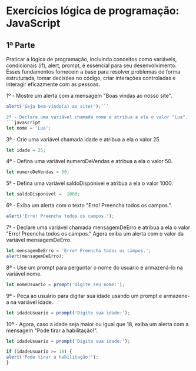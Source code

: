 <h1>Exercícios lógica de programação: JavaScript</h1>

<h2>1ª Parte</h2>

<p>Praticar a lógica de programação, incluindo conceitos como variáveis, condicionais (if), alert, prompt, é essencial para seu desenvolvimento. Esses fundamentos fornecem a base para resolver problemas de forma estruturada, tomar decisões no código, criar interações controladas e interagir eficazmente com as pessoas.</p>
 
1º - Mostre um alerta com a mensagem "Boas vindas ao nosso site".
```javascript
alert('Seja bem-vindo(a) ao site!');```

2ª - Declare uma variável chamada nome e atribua a ela o valor "Lua".
```javascript
let nome = 'Lua';
```
3ª - Crie uma variável chamada idade e atribua a ela o valor 25.
```javascript
let idade = 25;
```
4ª - Defina uma variável numeroDeVendas e atribua a ela o valor 50.
```javascript
let numeroDeVendas = 50;
```
5ª - Defina uma variável saldoDisponivel e atribua a ela o valor 1000.
```javascript
let saldoDisponivel =  1000;
```
6ª - Exiba um alerta com o texto "Erro! Preencha todos os campos.".
```javascript
alert('Erro! Preencha todos os campos.');
```
7ª - Declare uma variável chamada mensagemDeErro e atribua a ela o valor "Erro! Preencha todos os campos." Agora exiba um alerta com o valor da variável mensagemDeErro.
```javascript
let mensagemDeErro = 'Erro! Preencha todos os campos.';
alert(mensagemDeErro);
```
8ª - Use um prompt para perguntar o nome do usuário e armazená-lo na variável nome.
```javascript
let nomeUsuario = prompt('Digite seu nome:');
```
9ª - Peça ao usuário para digitar sua idade usando um prompt e armazene-a na variável idade.
```javascript
let idadeUsuario = prompt('Digite sua idade:');
```
10ª - Agora, caso a idade seja maior ou igual que 18, exiba um alerta com a mensagem "Pode tirar a habilitação!".

```javascript
let idadeUsuario = prompt('Digite sua idade:');

if (idadeUsuario >= 18) {
alert('Pode tirar a habilitação!');
}
```


